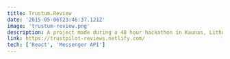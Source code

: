 ```yaml
---
title: Trustum.Review
date: '2015-05-06T23:46:37.121Z'
image: 'trustum-review.png'
description: A project made during a 48 hour hackathon in Kaunas, Lithuania. We presented a solution for getting more from negative reviews online. As we detect the user is leaving a bad review we initiate a bot to collect extra feedback.
link: https://trustpilot-reviews.netlify.com/
tech: ['React', 'Messenger API']
---
```

